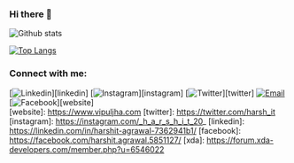 ### Hi there 👋

<!--
**Harshit101/Harshit101** is a ✨ _special_ ✨ repository because its `README.md` (this file) appears on your GitHub profile.

Here are some ideas to get you started:

- 🔭 I’m currently working on ...
- 🌱 I’m currently learning ...
- 👯 I’m looking to collaborate on ...
- 🤔 I’m looking for help with ...
- 💬 Ask me about ...
- 📫 How to reach me: ...
- 😄 Pronouns: ...
- ⚡ Fun fact: ...
-->
![Github stats](https://github-readme-stats.vercel.app/api?username=Harshit101)

[![Top Langs](https://github-readme-stats.vercel.app/api/top-langs/?username=Harshit101&layout=compact)](https://github.com/anuraghazra/github-readme-stats)

### Connect with me:

[![Linkedin](https://img.shields.io/badge/LinkedIn-blue.svg?style=for-the-badge&logo=linkedin)][linkedin]
[![Instagram](https://img.shields.io/badge/Instagram-gray.svg?style=for-the-badge&logo=instagram)][instagram]
[![Twitter](https://img.shields.io/badge/Twitter-skyblue.svg?style=for-the-badge&logo=twitter)][twitter]
[![Email](https://img.shields.io/badge/Email-gray?style=for-the-badge&logo=google-chat)](mailto:vipul@hexoncode.com)
[![Facebook](https://img.shields.io/badge/Website-skyblue?style=for-the-badge&logo=google-chrome)][website]
<br />
[website]: https://www.vipuljha.com
[twitter]: https://twitter.com/harsh_it
[instagram]: https://instagram.com/_h_a_r_s_h_i_t_20_
[linkedin]: https://linkedin.com/in/harshit-agrawal-7362941b1/
[facebook]: https://facebook.com/harshit.agrawal.5851127/
[xda]: https://forum.xda-developers.com/member.php?u=6546022

